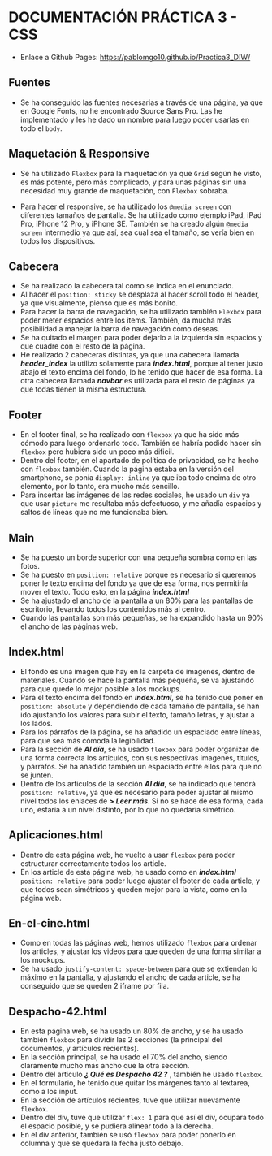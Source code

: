 # DOCUMENTACIÓN PRÁCTICA 3 - CSS

- Enlace a Github Pages: https://pablomgo10.github.io/Practica3_DIW/

## Fuentes
- Se ha conseguido las fuentes necesarias a través de una página, ya que en Google Fonts, no he encontrado Source Sans Pro. Las he implementado y les he dado un nombre para luego poder usarlas en todo el `body`.

## Maquetación & Responsive

- Se ha utilizado `Flexbox` para la maquetación ya que `Grid` según he visto, es más potente, pero más complicado, y para unas páginas sin una necesidad muy grande de maquetación, con `Flexbox` sobraba. 
  
- Para hacer el responsive, se ha utilizado los `@media screen` con diferentes tamaños de pantalla. Se ha utilizado como ejemplo iPad, iPad Pro, iPhone 12 Pro, y iPhone SE. También se ha creado algún `@media screen` intermedio ya que así, sea cual sea el tamaño, se vería bien en todos los dispositivos.

## Cabecera

- Se ha realizado la cabecera tal como se indica en el enunciado.
- Al hacer el `position: sticky` se desplaza al hacer scroll todo el header, ya que visualmente, pienso que es más bonito.
- Para hacer la barra de navegación, se ha utilizado también `Flexbox` para poder meter espacios entre los items. También, da mucha más posibilidad a manejar la barra de navegación como deseas.
- Se ha quitado el margen para poder dejarlo a la izquierda sin espacios y que cuadre con el resto de la página.
- He realizado 2 cabeceras distintas, ya que una cabecera llamada ***header_index*** la utilizo solamente para ***index.html***, porque al tener justo abajo el texto encima del fondo, lo he tenido que hacer de esa forma. La otra cabecera llamada ***navbar*** es utilizada para el resto de páginas ya que todas tienen la misma estructura.

## Footer

- En el footer final, se ha realizado con `flexbox` ya que ha sido más cómodo para luego ordenarlo todo. También se habría podido hacer sin `flexbox` pero hubiera sido un poco más dificil.
- Dentro del footer, en el apartado de política de privacidad, se ha hecho con `flexbox` también. Cuando la página estaba en la versión del smartphone, se ponía `display: inline` ya que iba todo encima de otro elemento, por lo tanto, era mucho más sencillo.
- Para insertar las imágenes de las redes sociales, he usado un `div` ya que usar `picture` me resultaba más defectuoso, y me añadía espacios y saltos de líneas que no me funcionaba bien.

## Main

- Se ha puesto un borde superior con una pequeña sombra como en las fotos.
- Se ha puesto en `position: relative` porque es necesario si queremos poner le texto encima del fondo ya que de esa forma, nos permitiría mover el texto. Todo esto, en la página ***index.html***
- Se ha ajustado el ancho de la pantalla a un 80% para las pantallas de escritorio, llevando todos los contenidos más al centro.
- Cuando las pantallas son más pequeñas, se ha expandido hasta un 90% el ancho de las páginas web.

## Index.html
- El fondo es una imagen que hay en la carpeta de imagenes, dentro de materiales. Cuando se hace la pantalla más pequeña, se va ajustando para que quede lo mejor posible a los mockups.
- Para el texto encima del fondo en ***index.html***, se ha tenido que poner en `position: absolute` y dependiendo de cada tamaño de pantalla, se han ido ajustando los valores para subir el texto, tamaño letras, y ajustar a los lados.
- Para los párrafos de la página, se ha añadido un espaciado entre líneas, para que sea más cómoda la legibilidad.
- Para la sección de ***Al día***, se ha usado `flexbox` para poder organizar de una forma correcta los articulos, con sus respectivas imagenes, titulos, y párrafos. Se ha añadido también un espaciado entre ellos para que no se junten.
- Dentro de los articulos de la sección ***Al día***, se ha indicado que tendrá `position: relative`, ya que es necesario para poder ajustar al mismo nivel todos los enlaces de ***> Leer más***. Si no se hace de esa forma, cada uno, estaría a un nivel distinto, por lo que no quedaría simétrico.

## Aplicaciones.html

- Dentro de esta página web, he vuelto a usar `flexbox` para poder estructurar correctamente todos los article.
- En los article de esta página web, he usado como en ***index.html*** `position: relative` para poder luego ajustar el footer de cada article, y que todos sean simétricos y queden mejor para la vista, como en la página web.

## En-el-cine.html

- Como en todas las páginas web, hemos utilizado `flexbox` para ordenar los articles, y ajustar los videos para que queden de una forma similar a los mockups.
- Se ha usado `justify-content: space-between` para que se extiendan lo máximo en la pantalla, y ajustando el ancho de cada article, se ha conseguido que se queden 2 iframe por fila.

## Despacho-42.html

- En esta página web, se ha usado un 80% de ancho, y se ha usado también `flexbox` para dividir las 2 secciones (la principal del documentos, y artículos recientes).
- En la sección principal, se ha usado el 70% del ancho, siendo claramente mucho más ancho que la otra sección.
- Dentro del articulo ***¿ Qué es Despacho 42 ?*** , también he usado `flexbox`.
- En el formulario, he tenido que quitar los márgenes tanto al textarea, como a los input.
- En la sección de artículos recientes, tuve que utilizar nuevamente `flexbox`.
- Dentro del div, tuve que utilizar `flex: 1` para que así el div, ocupara todo el espacio posible, y se pudiera alinear todo a la derecha.
- En el div anterior, también se usó `flexbox` para poder ponerlo en columna y que se quedara la fecha justo debajo.